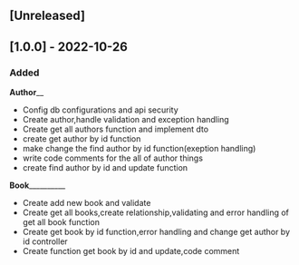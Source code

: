 
## [Unreleased]

## [1.0.0] - 2022-10-26
### Added

____________Author______________

- Config db configurations and api security
- Create author,handle validation and exception handling
- Create get all authors function and implement dto
- create get author by id function
- make change the find author by id function(exeption handling)
- write code comments for the all of author things
- create find author by id and update function

____________Book______________________
- Create add new book and validate
- Create get all books,create relationship,validating and error handling of get all book function
- Create get book by id function,error handling and change get author by id controller
- Create function get book by id and update,code comment